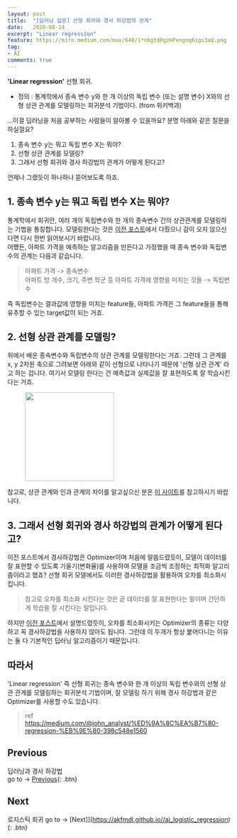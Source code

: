 ```yaml
---
layout: post
title:  "[딥러닝 입문] 선형 회귀와 경사 하강법의 관계"
date:   2020-08-14
excerpt: "Linear regression"
feature: https://miro.medium.com/max/640/1*nbgt8RgzHPengnq6igs3aQ.png
tag:
- AI
comments: true
---
```


<b>'Linear regression'</b> 선형 회귀.  
* 정의 : 통계학에서 종속 변수 y와 한 개 이상의 독립 변수 (또는 설명 변수) X와의 선형 상관 관계를 모델링하는 회귀분석 기법이다. (from 위키백과)

...이걸 딥러닝을 처음 공부하는 사람들이 알아볼 수 있을까요? 분명 아래와 같은 질문을 하실껄요?

1. 종속 변수 y는 뭐고 독립 변수 X는 뭐야?
2. 선형 상관 관계를 모델링?
3. 그래서 선형 회귀와 경사 하강법의 관계가 어떻게 된다고?

언제나 그랬듯이 하나하나 뜯어보도록 하죠.

## 1. 종속 변수 y는 뭐고 독립 변수 X는 뭐야?
통계학에서 회귀란, 여러 개의 독립변수와 한 개의 종속변수 간의 상관관계를 모델링하는 기법을 통칭합니다. 모델링한다는 것은 [이전 포스트](https://akfmdl.github.io//ai_gradient_descent)에서 다뤘으니 감이 오지 않으신다면 다시 한번 읽어보시기 바랍니다.  
어쨌든, 아파트 가격을 예측하는 알고리즘을 만든다고 가정했을 때 종속 변수와 독립변수의 관계는 다음과 같습니다.
> 아파트 가격 -> 종속변수  
아파트 방 개수, 크기, 주변 학군 등 아파트 가격에 영향을 미치는 것들 -> 독립변수

즉 독립변수는 결과값에 영향을 미치는 feature들, 아파트 가격은 그 feature들을 통해 유추할 수 있는 target값이 되는 거죠.

## 2. 선형 상관 관계를 모델링?
위에서 배운 종속변수와 독립변수의 상관 관계를 모델링한다는 거죠. 그런데 그 관계를 x, y 2차원 축으로 그려보면 아래와 같이 선형으로 나타나기 때문에 '선형 상관 관계' 라고 하는 겁니다. 여기서 모델링 한다는 건 예측값과 실제값을 잘 표현하도록 잘 학습시킨다는 거죠.
<figure>
	<img src="https://t1.daumcdn.net/cfile/tistory/997E924F5CDBC1A628" width=200 height=200>
</figure>
참고로, 상관 관계와 인과 관계의 차이를 알고싶으신 분은 <a href="http://www.datamarket.kr/xe/index.php?mid=board_mXVL91&listStyle=viewer&document_srl=6771">이 사이트</a>를 참고하시기 바랍니다.

## 3. 그래서 선형 회귀와 경사 하강법의 관계가 어떻게 된다고?
이전 포스트에서 경사하강법은 Optimizer이며 처음에 말씀드렸듯이, 모델이 데이터를 잘 표현할 수 있도록 기울기(변화율)를 사용하여 모델을 조금씩 조정하는 최적화 알고리즘이라고 했죠? 선형 회귀 모델에서도 이러한 경사하강법을 활용하여 오차를 최소화시킵니다.
> 참고로 오차를 최소화 시킨다는 것은 곧 데이터를 잘 표현한다는 말이며 간단하게 학습을 잘 시킨다는 말입니다.

하지만 [이전 포스트](https://akfmdl.github.io//ai_gradient_descent)에서 설명드렸듯이, 오차를 최소화시키는 Optimizer의 종류는 다양하고 꼭 경사하강법을 사용하지 않아도 됩니다. 그런데 이 두개가 항상 붙어다니는 이유는 둘 다 기본적인 딥러닝 알고리즘이기 때문입니다.

## 따라서
'Linear regression' 즉 선형 회귀는 종속 변수와 한 개 이상의 독립 변수와의 선형 상관 관계를 모델링하는 회귀분석 기법이며, 잘 모델링 하기 위해 경사 하강법과 같은 Optimizer를 사용할 수도 있습니다.


> ref  
https://medium.com/@john_analyst/%ED%9A%8C%EA%B7%80-regression-%EB%9E%80-398c548e1560

## Previous
딥러닝과 경사 하강법  
go to -> [Previous](https://akfmdl.github.io//ai_gradient_descent ){: .btn}

## Next
로지스틱 회귀
go to -> [Next]](https://akfmdl.github.io//ai_logistic_regression){: .btn}